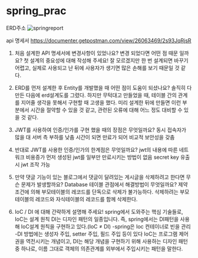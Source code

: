# spring_prac
ERD주소
![springreport](https://user-images.githubusercontent.com/95731331/223631015-65742871-16d0-44ff-befb-63fb5af40b3e.png)

api 명세서
https://documenter.getpostman.com/view/26063469/2s93JqRjsR

1. 처음 설계한 API 명세서에 변경사항이 있었나요? 
변경 되었다면 어떤 점 때문 일까요? 첫 설계의 중요성에 대해 작성해 주세요!
잘 모르겠지만 한 번 설계되면 바꾸기 어렵고, 실제로 사용되고 난 뒤에 사용자가 생기면 많은 손해를 보기 때문일 것 같다.

2. ERD를 먼저 설계한 후 Entity를 개발했을 때 어떤 점이 도움이 되셨나요?
솔직히 다 만든 다음에 erd설계도를 그렸다. 하지만 무턱대고 만들었을 때, 테이블 간의 관계를 지어줄 생각을 못해서 구현할 때 고생을 했다.
미리 설계한 뒤에 만들면 이런 부분에서 시간을 절약할 수 있을 것 같고, 관련된 오류에 대해 어느 정도 대비할 수 있을 것 같다.

3. JWT를 사용하여 인증/인가를 구현 했을 때의 장점은 무엇일까요?
동시 접속자가 많을 대 서버 측 부하를 낮춤
시간이 되면 만료가 되어 비교적 보안성을 갖춤

4. 반대로 JWT를 사용한 인증/인가의 한계점은 무엇일까요?
jwt의 내용에 따른 네트워크 비용증가
먼저 생성된 jwt를 일부만 만료시키는 방법이 없음
secret key 유출 시 jwt 조작 가능

5. 만약 댓글 기능이 있는 블로그에서 댓글이 달려있는 게시글을 삭제하려고 한다면 무슨 문제가 발생할까요? Database 테이블 관점에서 해결방법이 무엇일까요?
제약 조건에 의해 부모테이블의 레코드를 단독으로 삭제가 불가능하다.
삭제하려는 부모테이블의 레코드와 자식테이블의 레코드를 함께 삭제한다.

6. IoC / DI 에 대해 간략하게 설명해 주세요!
spring에서 도와주는 핵심 기술들로, IoC는 설계 원칙 DI는 디자인 패턴의 일종입니다.
즉, spring에서는 DI패턴을 사용해 IoC설계 원칙을 구현하고 있다.(IoC ≠ DI)
-spring은 Ioc 컨테이너로 빈을 관리
-DI 방법에는 생성자 주입, setter 주입, 필드 주입 등이 있다
IoC는 프로그램 제어권을 역전시키는 개념이고, DI는 해당 개념을 구현하기 위해 사용하는 디자인 패턴 중 하나로, 이름 그대로 객체의 의존관계를 외부에서 주입시키는 패턴을 말한다.

